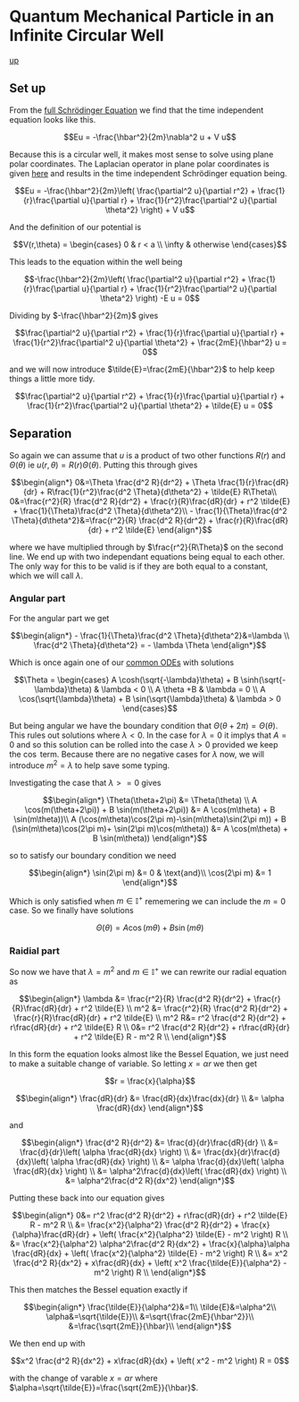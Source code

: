 # Quantum Mechanical Particle in an Infinite Circular Well

[up](./Maths.md)

## Set up

From the [full Schrödinger Equation](./SchrodingerEquation.md) we find that the time independent equation looks like this.

``` math
Eu = -\frac{\hbar^2}{2m}\nabla^2 u + V u
```

Because this is a circular well, it makes most sense to solve using plane polar coordinates. The Laplacian operator in plane polar coordinates is given [here](./LaplacianOperatorCoordinates.md) and results in the time independent Schrödinger equation being.

``` math
Eu = -\frac{\hbar^2}{2m}\left( \frac{\partial^2 u}{\partial r^2} + \frac{1}{r}\frac{\partial u}{\partial r} + \frac{1}{r^2}\frac{\partial^2 u}{\partial \theta^2} \right) + V u
```

And the definition of our potential is

``` math
V(r,\theta) = 
\begin{cases}
    0 & r < a \\
    \infty & otherwise
\end{cases}
```

This leads to the equation within the well being

``` math
-\frac{\hbar^2}{2m}\left( \frac{\partial^2 u}{\partial r^2} + \frac{1}{r}\frac{\partial u}{\partial r} + \frac{1}{r^2}\frac{\partial^2 u}{\partial \theta^2} \right) -E u = 0
```
Dividing by $-\frac{\hbar^2}{2m}$ gives
``` math
\frac{\partial^2 u}{\partial r^2} + \frac{1}{r}\frac{\partial u}{\partial r} + \frac{1}{r^2}\frac{\partial^2 u}{\partial \theta^2} + \frac{2mE}{\hbar^2} u = 0
```
and we will now introduce $\tilde{E}=\frac{2mE}{\hbar^2}$ to help keep things a little more tidy.

``` math
\frac{\partial^2 u}{\partial r^2} + \frac{1}{r}\frac{\partial u}{\partial r} + \frac{1}{r^2}\frac{\partial^2 u}{\partial \theta^2} + \tilde{E} u = 0
```
## Separation

So again we can assume that $u$ is a product of two other functions $R(r)$ and $\Theta(\theta)$ ie $u(r,\theta)=R(r)\Theta(\theta)$. Putting this through gives
``` math
\begin{align*}
0&=\Theta \frac{d^2 R}{dr^2} + \Theta \frac{1}{r}\frac{dR}{dr} + R\frac{1}{r^2}\frac{d^2 \Theta}{d\theta^2} + \tilde{E} R\Theta\\
0&=\frac{r^2}{R} \frac{d^2 R}{dr^2} + \frac{r}{R}\frac{dR}{dr} + r^2 \tilde{E} + \frac{1}{\Theta}\frac{d^2 \Theta}{d\theta^2}\\
- \frac{1}{\Theta}\frac{d^2 \Theta}{d\theta^2}&=\frac{r^2}{R} \frac{d^2 R}{dr^2} + \frac{r}{R}\frac{dR}{dr} + r^2 \tilde{E}
\end{align*}
```
where we have multiplied through by $\frac{r^2}{R\Theta}$ on the second line. We end up with two independant equations being equal to each other. The only way for this to be valid is if they are both equal to a constant, which we will call $\lambda$.

### Angular part

For the angular part we get

``` math
\begin{align*}
- \frac{1}{\Theta}\frac{d^2 \Theta}{d\theta^2}&=\lambda \\
\frac{d^2 \Theta}{d\theta^2} = - \lambda \Theta
\end{align*}
```

Which is once again one of our [common ODEs](./CommonODEs.md) with solutions
``` math
\Theta = 
\begin{cases}
    A \cosh(\sqrt{-\lambda}\theta) + B \sinh(\sqrt{-\lambda}\theta) & \lambda < 0 \\
    A \theta +B & \lambda = 0 \\
    A \cos(\sqrt{\lambda}\theta) + B \sin(\sqrt{\lambda}\theta) & \lambda > 0 
\end{cases}
```
But being angular we have the boundary condition that $\Theta(\theta+2\pi)=\Theta(\theta)$. This rules out solutions where $\lambda < 0$. In the case for $\lambda = 0$ it implys that $A=0$ and so this solution can be rolled into the case $\lambda > 0$ provided we keep the $\cos$ term. Because there are no negative cases for $\lambda$ now, we will introduce $m^2 = \lambda$ to help save some typing.

Investigating the case that $\lambda >= 0$ gives

``` math
\begin{align*}
\Theta(\theta+2\pi) &= \Theta(\theta) \\
A \cos(m(\theta+2\pi)) + B \sin(m(\theta+2\pi)) &= A \cos(m\theta) + B \sin(m\theta))\\
A (\cos(m\theta)\cos(2\pi m)-\sin(m\theta)\sin(2\pi m)) + B (\sin(m\theta)\cos(2\pi m)+ \sin(2\pi m)\cos(m\theta)) &= A \cos(m\theta) + B \sin(m\theta))
\end{align*}
```
so to satisfy our boundary condition we need
``` math
\begin{align*}
\sin(2\pi m) &= 0 & \text{and}\\
\cos(2\pi m) &= 1
\end{align*}
```

Which is only satisfied when $m \in \mathbb{I}^+$ rememering we can include the $m=0$ case. So we finally have solutions
``` math
\Theta(\theta) = A \cos(m\theta) + B \sin(m\theta)
```

### Raidial part

So now we have that $\lambda = m^2$ and $m \in \mathbb{I}^+$ we can rewrite our radial equation as

``` math
\begin{align*}
\lambda &= \frac{r^2}{R} \frac{d^2 R}{dr^2} + \frac{r}{R}\frac{dR}{dr} + r^2 \tilde{E} \\
m^2 &= \frac{r^2}{R} \frac{d^2 R}{dr^2} + \frac{r}{R}\frac{dR}{dr} + r^2 \tilde{E} \\
m^2 R&= r^2 \frac{d^2 R}{dr^2} + r\frac{dR}{dr} + r^2 \tilde{E} R \\
0&= r^2 \frac{d^2 R}{dr^2} + r\frac{dR}{dr} + r^2 \tilde{E} R - m^2 R \\
\end{align*}
```

In this form the equation looks almost like the Bessel Equation, we just need to make a suitable change of variable. So letting $x=\alpha r$ we then get
``` math
r = \frac{x}{\alpha}
```
``` math
\begin{align*}
\frac{dR}{dr} &= \frac{dR}{dx}\frac{dx}{dr} \\
 &= \alpha \frac{dR}{dx}
\end{align*}
```
and
``` math
\begin{align*}
\frac{d^2 R}{dr^2} &= \frac{d}{dr}\frac{dR}{dr} \\
 &= \frac{d}{dr}\left( \alpha \frac{dR}{dx} \right) \\
 &= \frac{dx}{dr}\frac{d}{dx}\left( \alpha \frac{dR}{dx} \right) \\
&= \alpha \frac{d}{dx}\left( \alpha \frac{dR}{dx} \right) \\
&= \alpha^2\frac{d}{dx}\left( \frac{dR}{dx} \right) \\
&= \alpha^2\frac{d^2 R}{dx^2}
\end{align*}
```
Putting these back into our equation gives
``` math
\begin{align*}
0&= r^2 \frac{d^2 R}{dr^2} + r\frac{dR}{dr} + r^2 \tilde{E} R - m^2 R \\
&= \frac{x^2}{\alpha^2} \frac{d^2 R}{dr^2} + \frac{x}{\alpha}\frac{dR}{dr} + \left( \frac{x^2}{\alpha^2} \tilde{E} - m^2 \right) R \\
&= \frac{x^2}{\alpha^2} \alpha^2\frac{d^2 R}{dx^2} + \frac{x}{\alpha}\alpha \frac{dR}{dx} + \left( \frac{x^2}{\alpha^2} \tilde{E} - m^2 \right) R \\
&= x^2 \frac{d^2 R}{dx^2} + x\frac{dR}{dx} + \left( x^2 \frac{\tilde{E}}{\alpha^2} - m^2 \right) R \\
\end{align*}
```
This then matches the Bessel equation exactly if
``` math
\begin{align*}
\frac{\tilde{E}}{\alpha^2}&=1\\
\tilde{E}&=\alpha^2\\
\alpha&=\sqrt{\tilde{E}}\\
&=\sqrt{\frac{2mE}{\hbar^2}}\\
&=\frac{\sqrt{2mE}}{\hbar}\\
\end{align*}
```

We then end up with
``` math
x^2 \frac{d^2 R}{dx^2} + x\frac{dR}{dx} + \left( x^2 - m^2 \right) R = 0
```
with the change of varable $x=\alpha r$ where $\alpha=\sqrt{\tilde{E}}=\frac{\sqrt{2mE}}{\hbar}$.
